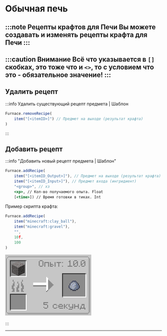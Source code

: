 # Обычная печь

:::note Рецепты крафтов для Печи
Вы можете создавать и изменять рецепты крафта для Печи
:::
---

:::caution Внимание
Всё что указывается в `[]` скобках, это тоже что и `<>`, то с условием что это - обязательное значение!
:::
---

## Удалить рецепт

:::info Удалить существующий рецепт предмета | Шаблон

```jsx
Furnace.removeRecipe(
	item("[<itemID>]") // Предмет на выходе (результат крафта)
)
```

:::

## Добавить рецепт

:::info "Добавить новый рецепт предмета | Шаблон"

```jsx
Furnace.addRecipe(
	item("[<itemID_Output>]"), // Предмет на выходе (результат крафта)
	item("[<itemID_Input>]"), // Предмет входа (ингридиент)
	"<group>", // хз
	<xp>, // Кол-во получаемого опыта. Float
	[<time>]) // Время готовки в тиках. Int
```

Пример скрипта крафта:

```jsx
Furnace.addRecipe(
	item("minecraft:clay_ball"),
	item("minecraft:gravel"),
	"",
	10f,
	100
)
```

![Рецепт в Печи](../../.resourses/furnace_recipe.png)

:::

---
